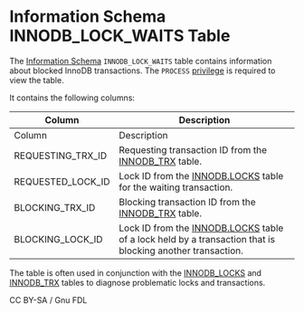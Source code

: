 # Information Schema INNODB\_LOCK\_WAITS Table

The [Information Schema](../../) `INNODB_LOCK_WAITS` table contains information about blocked InnoDB transactions. The `PROCESS` [privilege](../../../../../account-management-sql-statements/grant.md) is required to view the table.

It contains the following columns:

| Column              | Description                                                                                                                                           |
| ------------------- | ----------------------------------------------------------------------------------------------------------------------------------------------------- |
| Column              | Description                                                                                                                                           |
| REQUESTING\_TRX\_ID | Requesting transaction ID from the [INNODB\_TRX](information-schema-innodb_trx-table.md) table.                                                       |
| REQUESTED\_LOCK\_ID | Lock ID from the [INNODB.LOCKS](information-schema-innodb_locks-table.md) table for the waiting transaction.                                          |
| BLOCKING\_TRX\_ID   | Blocking transaction ID from the [INNODB\_TRX](information-schema-innodb_trx-table.md) table.                                                         |
| BLOCKING\_LOCK\_ID  | Lock ID from the [INNODB.LOCKS](information-schema-innodb_locks-table.md) table of a lock held by a transaction that is blocking another transaction. |

The table is often used in conjunction with the [INNODB\_LOCKS](information-schema-innodb_locks-table.md) and [INNODB\_TRX](information-schema-innodb_trx-table.md) tables to diagnose problematic locks and transactions.

CC BY-SA / Gnu FDL
